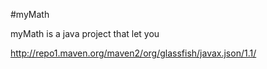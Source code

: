 #myMath

myMath is a java project that let you 






http://repo1.maven.org/maven2/org/glassfish/javax.json/1.1/
